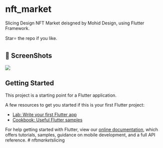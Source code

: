 # nft_market


Slicing Design NFT Market deisgned by Mohid Design, using Flutter Framework.

Star⭐ the repo if you like.

## 📸 ScreenShots

<img src="ss/1.png"/>

## Getting Started

This project is a starting point for a Flutter application.

A few resources to get you started if this is your first Flutter project:

- [Lab: Write your first Flutter app](https://flutter.dev/docs/get-started/codelab)
- [Cookbook: Useful Flutter samples](https://flutter.dev/docs/cookbook)

For help getting started with Flutter, view our
[online documentation](https://flutter.dev/docs), which offers tutorials,
samples, guidance on mobile development, and a full API reference.
#   n f t _ m a r k e t _ s l i c i n g 
 
 